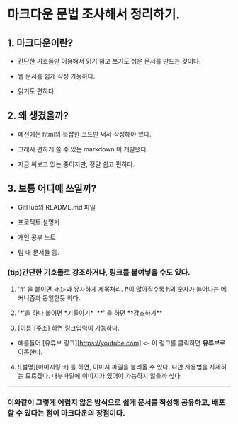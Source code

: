 # 마크다운 문법 조사해서 정리하기.

## 1. 마크다운이란?

- 간단한 기호들만 이용해서 읽기 쉽고 쓰기도 쉬운 문서를 만드는 것이다.

- 웹 문서를 쉽게 작성 가능하다.

- 읽기도 편하다.

## 2. 왜 생겼을까?

- 예전에는 html의 복잡한 코드만 써서 작성해야 했다.

- 그래서 편하게 쓸 수 있는 markdown 이 개발됐다.

- 지금 써보고 있는 중이지만, 정말 쉽고 편하다.

## 3. 보통 어디에 쓰일까?

- GitHub의 README.md 파일

- 프로젝트 설명서

- 개인 공부 노트

- 팀 내 문서들 등.

### (tip)간단한 기호들로 강조하거나, 링크를 붙여넣을 수도 있다.

1. '#' 을 붙이면 `<h1>`과 유사하게 제목처리. #이 많아질수록 h의 숫자가 늘어나는 메커니즘과 동일한듯 하다.

2. '*'을 하나 붙이면 *기울이기\* '**' 을 하면 **강조하기\*\*

3. [이름][주소] 하면 링크입력이 가능하다.

- 예를들어 [유튜브 링크][https://youtube.com] <- 이 링크를 클릭하면 **유튜브**로 이동한다.

4. ![설명][이미지링크] 를 하면, 이미지 파일을 불러올 수 있다. 다만 사용법을 자세히는 모르겠다. 내부파일에 이미지가 있어야 가능하지 않을까 싶다.

---

### **이와같이 그렇게 어렵지 않은 방식으로 쉽게 문서를 작성해 공유하고, 배포할 수 있다는 점이 마크다운의 장점이다.**
